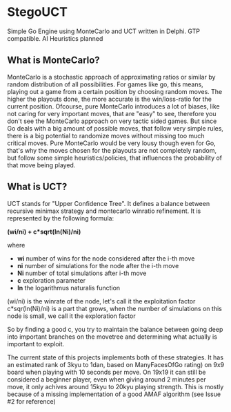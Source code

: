 # StegoUCT
Simple Go Engine using MonteCarlo and UCT written in Delphi. GTP compatible. AI Heuristics planned

What is MonteCarlo?
-------------------

MonteCarlo is a stochastic approach of approximating ratios or similar by random distribution of all possibilities.
For games like go, this means, playing out a game from a certain position by choosing random moves.
The higher the playouts done, the more accurate is the win/loss-ratio for the current position.
Ofcourse, pure MonteCarlo introduces a lot of biases, like not caring for very important moves, that are "easy" to see,
therefore you don't see the MonteCarlo approach on very tactic sided games. 
But since Go deals with a big amount of possible moves, that follow very simple rules, there is a big potential to randomize moves
without missing too much critical moves.
Pure MonteCarlo would be very lousy though even for Go, that's why the moves chosen for the playouts are not completely random,
but follow some simple heuristics/policies, that influences the probability of that move being played.

What is UCT?
------------

UCT stands for "Upper Confidence Tree".
It defines a balance between recursive minimax strategy and montecarlo winratio refinement.
It is represented by the following formula:

**(wi/ni) + c*sqrt(ln(Ni)/ni)** 

where 

 * **wi** number of wins for the node considered after the i-th move <br> 
 * **ni** number of simulations for the node after the i-th move <br>
 * **Ni** number of total simulations after i-th move <br> 
 * **c**  exploration parameter <br> 
 * **ln** the logarithmus naturalis function <br>
 
 (wi/ni) is the winrate of the node, let's call it the exploitation factor
 c*sqr(ln(Ni)/ni) is a part that grows, when the number of simulations on this node is small, we call it the exploration factor
 
 So by finding a good c, you try to maintain the balance between going deep into important branches on the movetree and determining
 what actually is important to exploit.
 
 
 The current state of this projects implements both of these strategies.
 It has an estimated rank of 3kyu to 1dan, based on ManyFacesOfGo rating) on 9x9 board when playing with 10 seconds per move.
 On 19x19 it can still be considered a beginner player, even when giving around 2 minutes per move, it only achives around
 15kyu to 20kyu playing strength. This is mostly because of a missing implementation of a good AMAF algorithm (see Issue #2 for reference)
 
 
 
 
